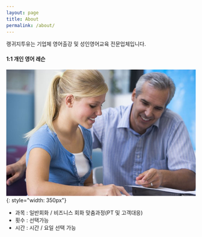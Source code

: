 ```yaml
---
layout: page
title: About
permalink: /about/
---
```


랭귀지투유는  기업체 영어출강 및 성인영어교육 전문업체입니다.

#### 1:1 개인 영어 레슨
![alt text](/assets/img/about/private_tutoring.jpg ){: style="width: 350px"}
- 과목 : 일반회화 / 비즈니스 회화 맞춤과정(PT 및 고객대응)
- 횟수 : 선택가능
- 시간 : 시간 / 요일 선택 가능
